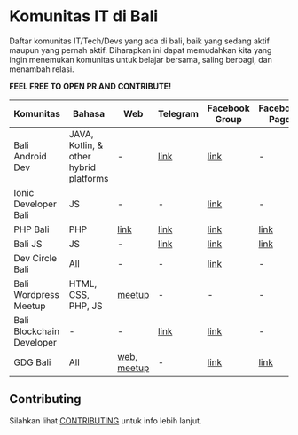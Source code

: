 # Komunitas IT di Bali

Daftar komunitas IT/Tech/Devs yang ada di bali, baik yang sedang aktif maupun yang pernah aktif. Diharapkan ini dapat memudahkan kita yang ingin menemukan komunitas untuk belajar bersama, saling berbagi, dan menambah relasi. 

**FEEL FREE TO OPEN PR AND CONTRIBUTE!**

| Komunitas  | Bahasa | Web  | Telegram | Facebook Group  | Facebook Page |
| ------------- | ------------- | ------------- | ------------- | ------------- | ------------- |
| Bali Android Dev  | JAVA, Kotlin, & other hybrid platforms  | - | [link](https://t.me/BaliAndroidDev/) | [link](https://www.facebook.com/groups/331528353933101/) | - |
| Ionic Developer Bali  | JS  | - | - | [link](https://www.facebook.com/groups/245219212889103/) | - |
| PHP Bali  | PHP  | [link](https://phpbali.com/)  | [link](https://t.me/phpbali)  | [link](https://www.facebook.com/groups/138616836973181/)  | [link](https://www.facebook.com/balihypertext/)  |
| Bali JS  | JS  | - | [link](https://t.me/balijs) | [link](https://www.facebook.com/groups/923989567684064/) | [link](https://www.facebook.com/BaliJS) |
| Dev Circle Bali | All | - | - | [link](https://www.facebook.com/groups/DevCBali) | - |
| Bali Wordpress Meetup | HTML, CSS, PHP, JS | [meetup](https://www.meetup.com/Bali-WordPress-Meetup/) | - | - | - |
| Bali Blockchain Developer | - | - | [link](https://t.me/baliblockchaindev) | [link](https://www.facebook.com/groups/baliblockchain/) | - |
| GDG Bali | All | [web](https://gdgbali.com/), [meetup](https://www.meetup.com/GDG-Bali/) | - | [link](https://www.facebook.com/groups/gdgbali//) | [link](https://www.facebook.com/gdgbali/) |


## Contributing
Silahkan lihat [CONTRIBUTING](CONTRIBUTING.md) untuk info lebih lanjut.